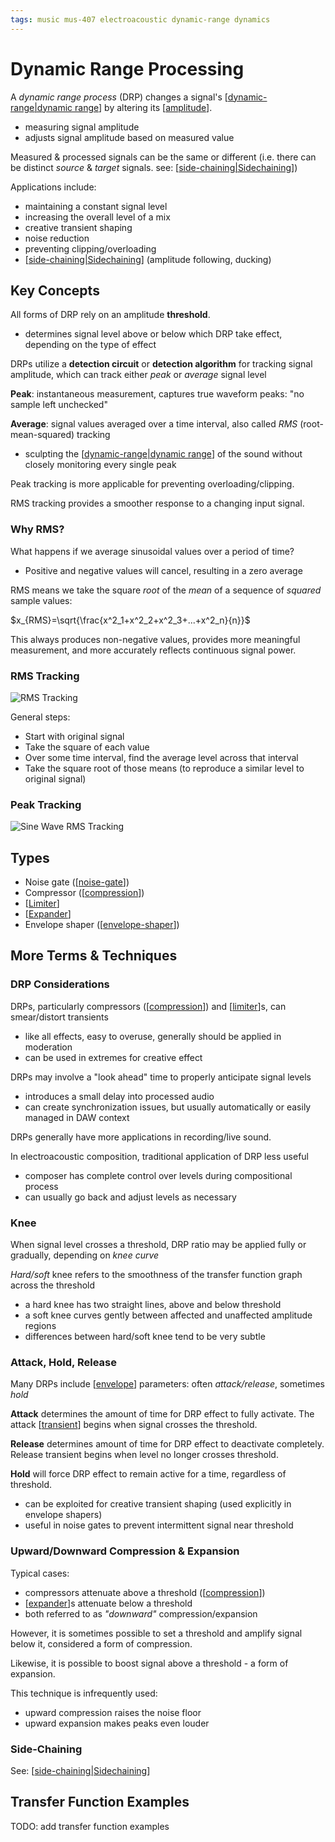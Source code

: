 ```yaml
---
tags: music mus-407 electroacoustic dynamic-range dynamics
---
```


# Dynamic Range Processing

A _dynamic range process_ (DRP) changes a signal's [[dynamic-range|dynamic range]] by altering its [[amplitude]].

- measuring signal amplitude
- adjusts signal amplitude based on measured value

Measured & processed signals can be the same or different (i.e. there can be distinct _source_ & _target_ signals. see: [[side-chaining|Sidechaining]])

Applications include:

- maintaining a constant signal level
- increasing the overall level of a mix
- creative transient shaping
- noise reduction
- preventing clipping/overloading
- [[side-chaining|Sidechaining]] (amplitude following, ducking)

## Key Concepts

All forms of DRP rely on an amplitude **threshold**.

- determines signal level above or below which DRP take effect, depending on the type of effect

DRPs utilize a **detection circuit** or **detection algorithm** for tracking signal amplitude, which can track either _peak_ or _average_ signal level

**Peak**: instantaneous measurement, captures true waveform peaks: "no sample left unchecked"

**Average**: signal values averaged over a time interval, also called _RMS_ (root-mean-squared) tracking

- sculpting the [[dynamic-range|dynamic range]] of the sound without closely monitoring every single peak

Peak tracking is more applicable for preventing overloading/clipping.

RMS tracking provides a smoother response to a changing input signal.

### Why RMS?

What happens if we average sinusoidal values over a period of time?

- Positive and negative values will cancel, resulting in a zero average

RMS means we take the square _root_ of the _mean_ of a sequence of _squared_ sample values:

$x_{RMS}=\sqrt{\frac{x^2_1+x^2_2+x^2_3+...+x^2_n}{n}}$

This always produces non-negative values, provides more meaningful measurement, and more accurately reflects continuous signal power.

### RMS Tracking

![RMS Tracking](/images/rms-tracking.png)

General steps:

- Start with original signal
- Take the square of each value
- Over some time interval, find the average level across that interval
- Take the square root of those means (to reproduce a similar level to original signal)

### Peak Tracking

![Sine Wave RMS Tracking](/images/sine-wave-rms-tracking.png)

## Types

- Noise gate ([[noise-gate]])
- Compressor ([[compression]])
- [[Limiter]]
- [[Expander]]
- Envelope shaper ([[envelope-shaper]])

## More Terms & Techniques

### DRP Considerations

DRPs, particularly compressors ([[compression]]) and [[limiter]]s, can smear/distort transients

- like all effects, easy to overuse, generally should be applied in moderation
- can be used in extremes for creative effect

DRPs may involve a "look ahead" time to properly anticipate signal levels

- introduces a small delay into processed audio
- can create synchronization issues, but usually automatically or easily managed in DAW context

DRPs generally have more applications in recording/live sound.

In electroacoustic composition, traditional application of DRP less useful

- composer has complete control over levels during compositional process
- can usually go back and adjust levels as necessary

### Knee

When signal level crosses a threshold, DRP ratio may be applied fully or gradually, depending on _knee curve_

_Hard/soft_ knee refers to the smoothness of the transfer function graph across the threshold

- a hard knee has two straight lines, above and below threshold
- a soft knee curves gently between affected and unaffected amplitude regions
- differences between hard/soft knee tend to be very subtle

### Attack, Hold, Release

Many DRPs include [[envelope]] parameters: often _attack/release_, sometimes _hold_

**Attack** determines the amount of time for DRP effect to fully activate. The attack [[transient]] begins when signal crosses the threshold.

**Release** determines amount of time for DRP effect to deactivate completely. Release transient begins when level no longer crosses threshold.

**Hold** will force DRP effect to remain active for a time, regardless of threshold.

- can be exploited for creative transient shaping (used explicitly in envelope shapers)
- useful in noise gates to prevent intermittent signal near threshold

### Upward/Downward Compression & Expansion

Typical cases:

- compressors attenuate above a threshold ([[compression]])
- [[expander]]s attenuate below a threshold
- both referred to as _"downward"_ compression/expansion

However, it is sometimes possible to set a threshold and amplify signal below it, considered a form of compression.

Likewise, it is possible to boost signal above a threshold - a form of expansion.

This technique is infrequently used:

- upward compression raises the noise floor
- upward expansion makes peaks even louder

### Side-Chaining

See: [[side-chaining|Sidechaining]]

## Transfer Function Examples

TODO: add transfer function examples

[//begin]: # "Autogenerated link references for markdown compatibility"
[dynamic-range|dynamic range]: dynamic-range "Dynamic Range"
[amplitude]: amplitude "Amplitude"
[side-chaining|sidechaining]: side-chaining "Side-Chaining"
[noise-gate]: noise-gate "Noise Gate"
[compression]: compression "Compression"
[limiter]: limiter "Limiter"
[expander]: expander "Expander"
[envelope-shaper]: envelope-shaper "Envelope Shaper"
[limiter]: limiter "Limiter"
[envelope]: envelope "Envelope"
[transient]: transient "Transient"
[expander]: expander "Expander"
[//end]: # "Autogenerated link references"
